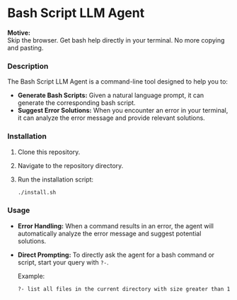 # Bash Script LLM Agent

**Motive:**    
Skip the browser. Get bash help directly in your terminal. No more copying and pasting.

### Description     
The Bash Script LLM Agent is a command-line tool designed to help you to: 
* **Generate Bash Scripts:** Given a natural language prompt, it can generate the corresponding bash script.
* **Suggest Error Solutions:** When you encounter an error in your terminal, it can analyze the error message and provide relevant solutions.


### Installation    
1.  Clone this repository.
2.  Navigate to the repository directory.
3.  Run the installation script:

    ```bash
    ./install.sh
    ```

### Usage
* **Error Handling:** When a command results in an error, the agent will automatically analyze the error message and suggest potential solutions.
* **Direct Prompting:** To directly ask the agent for a bash command or script, start your query with `?-`.

    Example:

    ```bash
    ?- list all files in the current directory with size greater than 1MB
    ```
